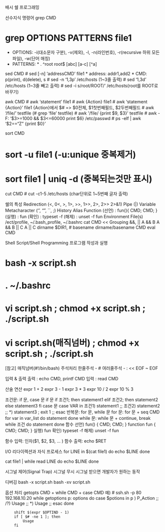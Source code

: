 배시 쉘 프로그래밍

선수지식
명령어
grep CMD
# grep OPTIONS PATTERNS file1
* OPTIONS: -i(대소문자 구분), -v(제외), -l, -n(라인번호), -r(recursive 하위 모든파일), -w(단어 매칭)
* PATTERNS: * . ^root root$ [abc] [a-c] [^a]

sed CMD
	# sed [-n] ‘addressCMD’ file1
	* address: addr1,add2
	* CMD: p(print), d(delete), s
		# sed -n ‘1,3p’ /etc/hosts	(1~3줄 출력)
		# sed ‘1,3d’ /etc/hosts		(1~3줄 빼고 출력)
		# sed -i s/root/ROOT/’ /etc/hosts(root를 ROOT로 바꾸기)

awk CMD
		# awk ‘statement’ file1
		# awk {Action} file1
		# awk ‘statement {Action}’ file1
			{Action}에서 $# => $0전체, $1첫번째필드, $2두번째필드
		# awk ‘/file/’ testfile		(# grep ‘file’ testfile)
	# awk '/file/ {print $9, $3}' testfile
	# awk -F: ‘$3>=1000 && $3<=60000 print $6} /etc/passwd
	# ps -elf | awk ‘$2==“Z” {print $0}’

sort CMD
# sort -u file1 (-u:unique 중복제거)
# sort file1 | uniq -d (중복되는것만 표시)
cut CMD # cut -c1-5 /etc/hosts (char단위로 1~5번째 글자 출력)

쉘의 특성
Redirection (<, 0<, >, 1>, >>, 1>>, 2>, 2>> 2>&1)
Pipe (|)
Variable
Metacharacter (‘’, “”, ``, ;)
History
Alias
Function
(선언) : fun(){ CMD; CMD; }
(실행) : fun
(확인) : typeset -f
(해제) : unset -f fun
Environment File(s)
		/ect/profile, ~/.bash_profile, ~/.bashrc
cat CMD <<
Grouping
&&, ||
		A && B
		A && B || C
		A || C
dirname $DIR1, # basename 
dirname/basename CMD
eval CMD

Shell Script/Shell Programming
프로그램 작성과 실행
# bash -x script.sh
# . ~/.bashrc
# vi script.sh ; chmod +x script.sh ; ./script.sh
# vi script.sh(매직넘버) ; chmod +x script.sh ; ./script.sh
[참고] 매직넘버(#!/bin/bash)
주석처리
한줄주석	- 	#
여러줄주석	- 	: << EOF ~ EOF


입력 & 출력
	출력 : echo CMD, printf CMD
	입력 : read CMD

산술 연산
		expr 1 + 2
		expr 3 - 1
		expr 3 \* 3
		expr 10 / 2
		expr 10 % 3

조건문: if 문, case 문
if 문
if 조건1; then
	statement1
elif 조건2; then
	statement2
else
		statement3
fi
case 문
		case VAR in
			조건1) statement1 ;;
			조건2) statement2 ;;
			*) statement3 ; exit 1 ;;
		esac
반복문: for 문, while 문
for 문: for 문 + seq CMD
			for var in var_list
			do
				statement
			done
while 문: while 문 + continue, break
while 조건
do
	statement
done
함수
선언) 
fun() { CMD; CMD; }
function fun { CMD; CMD; }
실행) fun
확인) typeset -f
해제) unset -f fun

함수 입력: 인자($1, $2, $3, ... )
함수 출력: echo $RET

I/O 리다이렉션과 자식 프로세스
for LINE in $(cat file1)
do
	echo $LINE
done

cat file1 | while read LINE
do
	echo $LINE
done

시그널 제어(Signal Trap)
시그널 무시
시그널 받으면 개발자가 원하는 동작

디버깅
bash -x script.sh
bash -xv script.sh


옵션 처리
getopts CMD + while CMD + case CMD
		예) # ssh.sh -p 80 192.168.10.20
		while getoptions p: options
		do
			case $potions in
				p ) P_Action ;;
				/?) Usage ;;
				*) Usage ;;
			esac
		done

		shift $(expr $OPTIND - 1)
		if [ $# -ne 1 ]; then
			Usage
		fi

